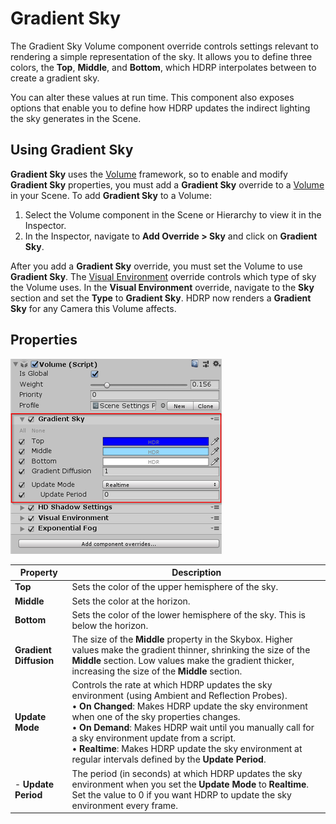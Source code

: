 # Gradient Sky

The Gradient Sky Volume component override controls settings relevant to rendering a simple representation of the sky. It allows you to define three colors, the **Top**, **Middle**, and **Bottom**, which HDRP interpolates between to create a gradient sky.

You can alter these values at run time. This component also exposes options that enable you to define how HDRP updates the indirect lighting the sky generates in the Scene.

##  Using Gradient Sky

**Gradient Sky** uses the [Volume](Volumes.html) framework, so to enable and modify **Gradient Sky** properties, you must add a **Gradient Sky** override to a [Volume](Volumes.html) in your Scene. To add **Gradient  Sky** to a Volume:

1. Select the Volume component in the Scene or Hierarchy to view it in the Inspector.
2. In the Inspector, navigate to **Add Override > Sky** and click on **Gradient Sky**.

After you add a **Gradient Sky** override, you must set the Volume to use **Gradient Sky**. The [Visual Environment](Override-Visual-Environment.html) override controls which type of sky the Volume uses. In the **Visual Environment** override, navigate to the **Sky** section and set the **Type** to **Gradient Sky**. HDRP now renders a **Gradient Sky** for any Camera this Volume affects.

## Properties

![](Images/Override-GradientSky1.png)

| Property               | Description                                                  |
| ---------------------- | ------------------------------------------------------------ |
| **Top**                | Sets the color of the upper hemisphere of the sky.           |
| **Middle**             | Sets the color at the horizon.                               |
| **Bottom**             | Sets the color of the lower hemisphere of the sky. This is below the horizon. |
| **Gradient Diffusion** | The size of the **Middle** property in the Skybox. Higher values make the gradient thinner, shrinking the size of the **Middle** section. Low values make the gradient thicker, increasing the size of the **Middle** section. |
| **Update Mode**        | Controls the rate at which HDRP updates the sky environment (using Ambient and Reflection Probes).<br />&#8226; **On Changed**: Makes HDRP update the sky environment when one of the sky properties changes.<br />&#8226; **On Demand**: Makes HDRP wait until you manually call for a sky environment update from a script.<br />&#8226; **Realtime**: Makes HDRP update the sky environment at regular intervals defined by the **Update Period**. |
| - **Update Period**    | The period (in seconds) at which HDRP updates the sky environment when you set the **Update Mode** to **Realtime**. Set the value to 0 if you want HDRP to update the sky environment every frame. |